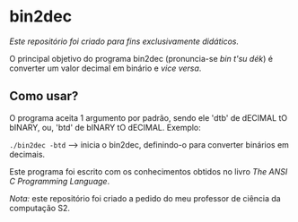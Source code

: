 # bin2dec

_Este repositório foi criado para fins exclusivamente didáticos._

O principal objetivo do programa bin2dec (pronuncia-se _bin t'su dék_) é converter um valor decimal em binário e _vice versa_.

## Como usar?

O programa aceita 1 argumento por padrão, sendo ele 'dtb' de dECIMAL tO bINARY, ou, 'btd' de bINARY tO dECIMAL. Exemplo:

`./bin2dec -btd` --> inicia o bin2dec, definindo-o para converter binários em decimais.

Este programa foi escrito com os conhecimentos obtidos no livro _The ANSI C Programming Language_.

_Nota:_ este repositório foi criado a pedido do meu professor de ciência da computação S2.
